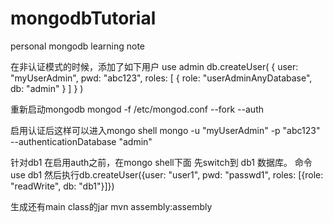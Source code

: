 # mongodbTutorial
personal mongodb learning note

在非认证模式的时候，添加了如下用户
use admin
db.createUser(
  {
    user: "myUserAdmin",
    pwd: "abc123",
    roles: [ { role: "userAdminAnyDatabase", db: "admin" } ]
  }
)

重新启动mongodb
mongod -f /etc/mongod.conf --fork --auth 

启用认证后这样可以进入mongo shell
mongo -u "myUserAdmin" -p "abc123" --authenticationDatabase "admin"

针对db1
在启用auth之前，在mongo shell下面
先switch到 db1 数据库。 命令use db1
然后执行db.createUser({user: "user1", pwd: "passwd1", roles: [{role: "readWrite", db: "db1"}]})

生成还有main class的jar
mvn assembly:assembly